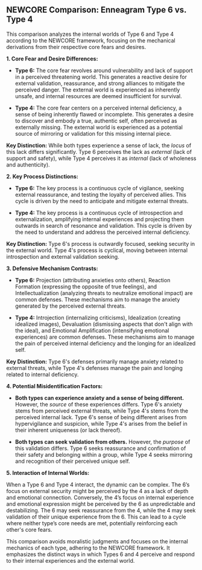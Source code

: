 ## NEWCORE Comparison: Enneagram Type 6 vs. Type 4

This comparison analyzes the internal worlds of Type 6 and Type 4 according to the NEWCORE framework, focusing on the mechanical derivations from their respective core fears and desires.

**1. Core Fear and Desire Differences:**

* **Type 6:**  The core fear revolves around vulnerability and lack of support in a perceived threatening world.  This generates a reactive desire for external validation, reassurance, and strong alliances to mitigate the perceived danger.  The external world is experienced as inherently unsafe, and internal resources are deemed insufficient for survival.

* **Type 4:** The core fear centers on a perceived internal deficiency, a sense of being inherently flawed or incomplete. This generates a desire to discover and embody a true, authentic self, often perceived as externally missing. The external world is experienced as a potential source of mirroring or validation for this missing internal piece.

**Key Distinction:** While both types experience a sense of lack, the *locus* of this lack differs significantly.  Type 6 perceives the lack as *external* (lack of support and safety), while Type 4 perceives it as *internal* (lack of wholeness and authenticity).

**2. Key Process Distinctions:**

* **Type 6:**  The key process is a continuous cycle of vigilance, seeking external reassurance, and testing the loyalty of perceived allies.  This cycle is driven by the need to anticipate and mitigate external threats.

* **Type 4:** The key process is a continuous cycle of introspection and externalization, amplifying internal experiences and projecting them outwards in search of resonance and validation. This cycle is driven by the need to understand and address the perceived internal deficiency.

**Key Distinction:** Type 6's process is outwardly focused, seeking security in the external world. Type 4's process is cyclical, moving between internal introspection and external validation seeking.

**3. Defensive Mechanism Contrasts:**

* **Type 6:**  Projection (attributing anxieties onto others), Reaction Formation (expressing the opposite of true feelings), and Intellectualization (analyzing threats to neutralize emotional impact) are common defenses. These mechanisms aim to manage the anxiety generated by the perceived external threats.

* **Type 4:** Introjection (internalizing criticisms), Idealization (creating idealized images), Devaluation (dismissing aspects that don't align with the ideal), and Emotional Amplification (intensifying emotional experiences) are common defenses. These mechanisms aim to manage the pain of perceived internal deficiency and the longing for an idealized self.

**Key Distinction:** Type 6's defenses primarily manage anxiety related to external threats, while Type 4's defenses manage the pain and longing related to internal deficiency.

**4. Potential Misidentification Factors:**

* **Both types can experience anxiety and a sense of being different.** However, the *source* of these experiences differs. Type 6's anxiety stems from perceived external threats, while Type 4's stems from the perceived internal lack.  Type 6's sense of being different arises from hypervigilance and suspicion, while Type 4's arises from the belief in their inherent uniqueness (or lack thereof).

* **Both types can seek validation from others.** However, the *purpose* of this validation differs. Type 6 seeks reassurance and confirmation of their safety and belonging within a group, while Type 4 seeks mirroring and recognition of their perceived unique self.

**5. Interaction of Internal Worlds:**

When a Type 6 and Type 4 interact, the dynamic can be complex.  The 6’s focus on external security might be perceived by the 4 as a lack of depth and emotional connection. Conversely, the 4’s focus on internal experience and emotional expression might be perceived by the 6 as unpredictable and destabilizing.  The 6 may seek reassurance from the 4, while the 4 may seek validation of their unique experience from the 6. This can lead to a cycle where neither type’s core needs are met, potentially reinforcing each other's core fears.

This comparison avoids moralistic judgments and focuses on the internal mechanics of each type, adhering to the NEWCORE framework. It emphasizes the distinct ways in which Types 6 and 4 perceive and respond to their internal experiences and the external world.

